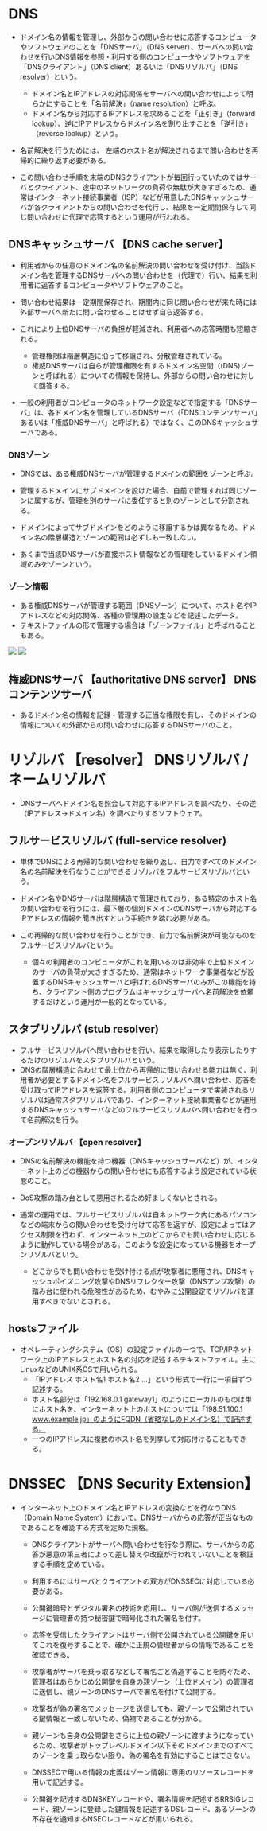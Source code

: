 # DNS

- ドメイン名の情報を管理し、外部からの問い合わせに応答するコンピュータやソフトウェアのことを「DNSサーバ」（DNS server）、サーバへの問い合わせを行いDNS情報を参照・利用する側のコンピュータやソフトウェアを「DNSクライアント」（DNS client）あるいは「DNSリゾルバ」（DNS resolver）という。

    - ドメイン名とIPアドレスの対応関係をサーバへの問い合わせによって明らかにすることを「名前解決」（name resolution）と呼ぶ。
    - ドメイン名から対応するIPアドレスを求めることを「正引き」（forward lookup）、逆にIPアドレスからドメイン名を割り出すことを「逆引き」（reverse lookup）という。


- 名前解決を行うためには、 左端のホスト名が解決されるまで問い合わせを再帰的に繰り返す必要がある。
- この問い合わせ手順を末端のDNSクライアントが毎回行っていたのではサーバとクライアント、途中のネットワークの負荷や無駄が大きすぎるため、通常はインターネット接続事業者（ISP）などが用意したDNSキャッシュサーバが各クライアントからの問い合わせを代行し、結果を一定期間保存して同じ問い合わせに代理で応答するという運用が行われる。

## DNSキャッシュサーバ 【DNS cache server】
- 利用者からの任意のドメイン名の名前解決の問い合わせを受け付け、当該ドメイン名を管理するDNSサーバへの問い合わせを（代理で）行い、結果を利用者に返答するコンピュータやソフトウェアのこと。
- 問い合わせ結果は一定期間保存され、期間内に同じ問い合わせが来た時には外部サーバへ新たに問い合わせることはせず自ら返答する。
- これにより上位DNSサーバの負担が軽減され、利用者への応答時間も短縮される。

    - 管理権限は階層構造に沿って移譲され、分散管理されている。
    - 権威DNSサーバは自らが管理権限を有するドメイン名空間（(DNS)ゾーンと呼ばれる）についての情報を保持し、外部からの問い合わせに対して回答する。

- 一般の利用者がコンピュータのネットワーク設定などで指定する「DNSサーバ」は、各ドメイン名を管理しているDNSサーバ（「DNSコンテンツサーバ」あるいは「権威DNSサーバ」と呼ばれる）ではなく、このDNSキャッシュサーバである。


### DNSゾーン
- DNSでは、ある権威DNSサーバが管理するドメインの範囲をゾーンと呼ぶ。
- 管理するドメインにサブドメインを設けた場合、自前で管理すれば同じゾーンに属するが、管理を別のサーバに委任すると別のゾーンとして分割される。

- ドメインによってサブドメインをどのように移譲するかは異なるため、ドメイン名の階層構造とゾーンの範囲は必ずしも一致しない。
- あくまで当該DNSサーバが直接ホスト情報などの管理をしているドメイン領域のみをゾーンという。


### ゾーン情報
- ある権威DNSサーバが管理する範囲（DNSゾーン）について、ホスト名やIPアドレスなどの対応関係、各種の管理用の設定などを記述したデータ。
- テキストファイルの形で管理する場合は「ゾーンファイル」と呼ばれることもある。


![](../../PICTURE/DNS/DNSZONE_01.png)
![](../../PICTURE/DNS/DNSZONE_02.png)


## 権威DNSサーバ 【authoritative DNS server】 DNSコンテンツサーバ
- あるドメイン名の情報を記録・管理する正当な権限を有し、そのドメインの情報についての外部からの問い合わせに応答するDNSサーバのこと。


# リゾルバ 【resolver】 DNSリゾルバ / ネームリゾルバ
- DNSサーバへドメイン名を照会して対応するIPアドレスを調べたり、その逆（IPアドレス→ドメイン名）を調べたりするソフトウェア。


## フルサービスリゾルバ (full-service resolver)
- 単体でDNSによる再帰的な問い合わせを繰り返し、自力ですべてのドメイン名の名前解決を行なうことができるリゾルバをフルサービスリゾルバという。

- ドメイン名やDNSサーバは階層構造で管理されており、ある特定のホスト名の問い合わせを行うには、最下層の個別ドメインのDNSサーバから対応するIPアドレスの情報を聞き出すという手続きを踏む必要がある。
- この再帰的な問い合わせを行うことができ、自力で名前解決が可能なものをフルサービスリゾルバという。

    - 個々の利用者のコンピュータがこれを用いるのは非効率で上位ドメインのサーバの負荷が大きすぎるため、通常はネットワーク事業者などが設置するDNSキャッシュサーバと呼ばれるDNSサーバのみがこの機能を持ち、クライアント側のプログラムはキャッシュサーバへ名前解決を依頼するだけという運用が一般的となっている。


## スタブリゾルバ (stub resolver)
- フルサービスリゾルバへ問い合わせを行い、結果を取得したり表示したりするだけのリゾルバをスタブリゾルバという。
- DNSの階層構造に合わせて最上位から再帰的に問い合わせる能力は無く、利用者が必要とするドメイン名をフルサービスリゾルバへ問い合わせ、応答を受け取ってIPアドレスを返答する。利用者側のコンピュータで実装されるリゾルバは通常スタブリゾルバであり、インターネット接続事業者などが運用するDNSキャッシュサーバなどのフルサービスリゾルバへ問い合わせを行って名前解決を行う。


### オープンリゾルバ 【open resolver】
- DNSの名前解決の機能を持つ機器（DNSキャッシュサーバなど）が、インターネット上のどの機器からの問い合わせにも応答するよう設定されている状態のこと。
- DoS攻撃の踏み台として悪用されるため好ましくないとされる。

- 通常の運用では、フルサービスリゾルバは自ネットワーク内にあるパソコンなどの端末からの問い合わせを受け付けて応答を返すが、設定によってはアクセス制限を行わず、インターネット上のどこからでも問い合わせに応じるように動作している場合がある。このような設定になっている機器をオープンリゾルバという。

    - どこからでも問い合わせを受け付ける点が攻撃者に悪用され、DNSキャッシュポイズニング攻撃やDNSリフレクター攻撃（DNSアンプ攻撃）の踏み台に使われる危険性があるため、むやみに公開設定でリゾルバを運用すべきでないとされる。



## hostsファイル
- オペレーティングシステム（OS）の設定ファイルの一つで、TCP/IPネットワーク上のIPアドレスとホスト名の対応を記述するテキストファイル。主にLinuxなどのUNIX系OSで用いられる。
    - 「IPアドレス ホスト名1 ホスト名2 …」という形式で一行に一項目ずつ記述する。
    - ホスト名部分は「192.168.0.1 gateway1」のようにローカルのものは単にホスト名を、インターネット上のホストについては「198.51.100.1 www.example.jp」のようにFQDN（省略なしのドメイン名）で記述する。
    - 一つのIPアドレスに複数のホスト名を列挙して対応付けることもできる。


# DNSSEC 【DNS Security Extension】
- インターネット上のドメイン名とIPアドレスの変換などを行なうDNS（Domain Name System）において、DNSサーバからの応答が正当なものであることを確認する方式を定めた規格。

    - DNSクライアントがサーバへ問い合わせを行なう際に、サーバからの応答が悪意の第三者によって差し替えや改竄が行われていないことを検証する手順を定めている。
    - 利用するにはサーバとクライアントの双方がDNSSECに対応している必要がある。
    - 公開鍵暗号とデジタル署名の技術を応用し、サーバ側が送信するメッセージに管理者の持つ秘密鍵で暗号化された署名を付す。
    - 応答を受信したクライアントはサーバ側で公開されている公開鍵を用いてこれを復号することで、確かに正規の管理者からの情報であることを確認できる。

    - 攻撃者がサーバを乗っ取るなどして署名ごと偽造することを防ぐため、管理者はあらかじめ公開鍵を自身の親ゾーン（上位ドメイン）の管理者に送信し、親ゾーンのDNSサーバで署名を付けて公開する。
    - 攻撃者が偽の署名でメッセージを送信しても、親ゾーンで公開されている鍵情報と一致しないため、偽物であることが分かる。
    - 親ゾーンも自身の公開鍵をさらに上位の親ゾーンに渡すようになっているため、攻撃者がトップレベルドメイン以下そのドメインまでのすべてのゾーンを乗っ取らない限り、偽の署名を有効にすることはできない。

    - DNSSECで用いる情報の定義はゾーン情報に専用のリソースレコードを用いて記述する。
    - 公開鍵を記述するDNSKEYレコードや、署名情報を記述するRRSIGレコード、親ゾーンに登録した鍵情報を記述するDSレコード、あるゾーンの不存在を通知するNSECレコードなどが用いられる。